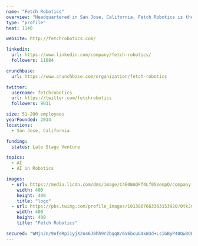 ```yaml
---
name: "Fetch Robotics"
overview: "Headquartered in San Jose, California, Fetch Robotics is the pioneer of On-Demand Automation — the only solution that deploys safe, reliable, and versatile Autonomous Mobile Robots (AMRs) for the warehousing and intralogistics markets in just hours. The result is demonstrable improvements in throughput, efficiency and productivity within both commercial and industrial environments — all while working alongside people."
type: "profile"
heat: 1140

website: http://fetchrobotics.com/

linkedin:
  url: https://www.linkedin.com/company/fetch-robotics/
  followers: 11884

crunchbase:
  url: https://www.crunchbase.com/organization/fetch-robotics

twitter:
  username: fetchrobotics
  url: https://twitter.com/fetchrobotics
  followers: 9011

size: 51-200 employees
yearFounded: 2014
locations:
  - San Jose, California

funding:
  status: Late Stage Venture

topics:
  - AI
  - AI in Robotics

images:
  - url: https://media.licdn.com/dms/image/C4E0BAQFf4Lf05VenpQ/company-logo_400_400/0?e=1582761600&v=beta&t=GM54zfM9-L9rMEnBHtwFAPz206GKoI3sDUTJlKWytIA
    width: 400
    height: 400
    title: "logo"
  - url: https://pbs.twimg.com/profile_images/1013807663363153920/0tkJmhI7_400x400.jpg
    width: 400
    height: 400
    title: "Fetch Robotics"

secured: "WMjnJn/9ofeRpi1yjX2o46J8hh9r2bqq8/6V6bcuG4xW3d+LsiGByP40Qw3QPTCE8F9A1slkJydNMcferazuKfH9CjMgl1ae63YOMBk+vrsSVSX187cGlO3B8eyGwLvwwHt2FM/47HwwurFl7Pvfo7n/mkRVhsgdFeNR25MK8LTCMW44ybFh1Vb4HwuYoG5SlN3NaZFSXFEHDM6/+LaPIJGKMS+f6u7Im/E9y1yGSk5PSpa+ErMmGaSqSb8t/d8kbWhi+9KqZOXcbji7EF3WKzVJiPtU4Ag4lYEr6/ZV8XXmBp+zAaywc33kFuOHMk9L;8WLQe6ZAK4bkC7LXLhId8Q=="
---
```


